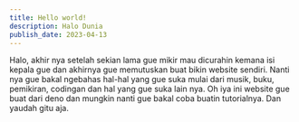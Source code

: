```yaml
---
title: Hello world!
description: Halo Dunia
publish_date: 2023-04-13
---
```


Halo, akhir nya setelah sekian lama gue mikir mau dicurahin kemana isi kepala  gue dan akhirnya gue memutuskan buat bikin website sendiri. Nanti nya gue bakal ngebahas hal-hal yang gue suka mulai dari musik, buku, pemikiran, codingan dan hal yang gue suka lain nya. Oh iya ini website gue buat dari deno dan mungkin nanti gue bakal coba buatin tutorialnya. Dan yaudah gitu aja.

